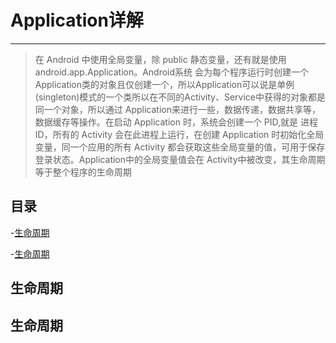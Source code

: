 # Application详解

---

> 在 Android 中使用全局变量，除 public 静态变量，还有就是使用 android.app.Application。Android系统 会为每个程序运行时创建一个Application类的对象且仅创建一个，所以Application可以说是单例 (singleton)模式的一个类所以在不同的Activity、Service中获得的对象都是同一个对象，所以通过 Application来进行一些，数据传递，数据共享等，数据缓存等操作。在启动 Application 时，系统会创建一个 PID,就是 进程ID，所有的 Activity 会在此进程上运行，在创建 Application 时初始化全局变量，同一个应用的所有 Activity 都会获取这些全局变量的值，可用于保存登录状态。Application中的全局变量值会在 Activity中被改变，其生命周期等于整个程序的生命周期


## 目录

-[生命周期](#生命周期)

-[生命周期](#生命周期)


## 生命周期

## 生命周期
